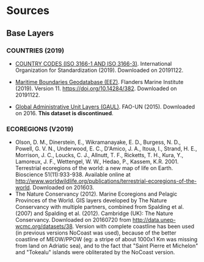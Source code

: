 # Sources

## Base Layers

### COUNTRIES (2019)

+  [COUNTRY CODES (ISO 3166-1 AND ISO 3166-3)](https://www.iso.org/obp/ui/#search). International Organization for Standardization (2019).
Downloaded on 20191122.

+  [Maritime Boundaries Geodatabase (EEZ)](http://www.marineregions.org/). Flanders Marine Institute (2019). Version 11. https://doi.org/10.14284/382.
Downloaded on 20191122.

+  [Global Administrative Unit Layers (GAUL)](http://www.fao.org/geonetwork/srv/en/metadata.show?id=12691). FAO-UN (2015).
Downloaded on 2016. __This dataset is discontinued__.

### ECOREGIONS (V2019)

+  Olson, D. M., Dinerstein, E., Wikramanayake, E. D., Burgess, N. D., Powell, G. V. N., Underwood, E. C., D'Amico, J. A., Itoua, I., Strand, H. E., Morrison, J. C., Loucks, C. J., Allnutt, T. F., Ricketts, T. H., Kura, Y., Lamoreux, J. F., Wettengel, W. W., Hedao, P., Kassem, K.R. 2001. Terrestrial ecoregions of the world: a new map of life on Earth. Bioscience 51(11):933-938.
Available online at http://www.worldwildlife.org/publications/terrestrial-ecoregions-of-the-world.
Downloaded on 201603.
+  The Nature Conservancy (2012). Marine Ecoregions and Pelagic Provinces of the World. GIS layers developed by The Nature Conservancy with multiple partners, combined from Spalding et al. (2007) and Spalding et al. (2012). Cambridge (UK): The Nature Conservancy.
Downloaded on 20160720 from http://data.unep-wcmc.org/datasets/38.
Version with complete coastline has been used (in previous versions NoCoast was used), because of the better coastline of MEOW/PPOW (eg: a stripe of about 1000x1 Km was missing from land on Adriatic sea), and to the fact that "Saint Pierre et Michelon" and "Tokealu" islands were obliterated by the NoCoast version.
